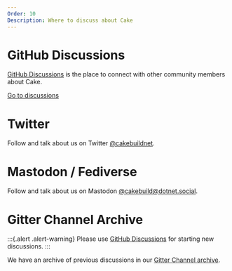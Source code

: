 ```yaml
---
Order: 10
Description: Where to discuss about Cake
---
```


# GitHub Discussions

[GitHub Discussions](https://github.com/cake-build/cake/discussions) is the place to connect with other community members about Cake.

<a class="btn btn-primary btn-lg" href="https://github.com/cake-build/cake/discussions" target="_blank" role="button">
    <i class="fa-solid fa-comment"></i> Go to discussions
</a>

# Twitter

Follow and talk about us on Twitter [@cakebuildnet](https://x.com/cakebuildnet).

# Mastodon / Fediverse

Follow and talk about us on Mastodon [@cakebuild@dotnet.social](https://dotnet.social/@cakebuild).

# Gitter Channel Archive

:::{.alert .alert-warning}
Please use [GitHub Discussions](https://github.com/cake-build/cake/discussions) for starting new discussions.
:::

We have an archive of previous discussions in our [Gitter Channel archive](https://gitter.im/cake-build/cake).
